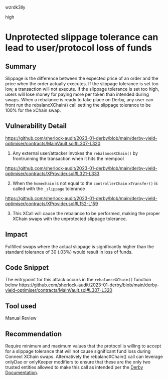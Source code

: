 wzrdk3lly

high

# Unprotected slippage tolerance can lead to user/protocol loss of funds

## Summary

Slippage is the difference between the expected price of an order and the price when the order actually executes. If the slippage tolerance is set too low, a transaction will not execute. If the slippage tolerance is set too high, users will lose money for paying more per token than intended during swaps. When a rebalance is ready to take place on Derby, any user can front run the rebalancXChain() call setting the slippage tolerance to be 100% for the xChain swap.

## Vulnerability Detail

https://github.com/sherlock-audit/2023-01-derby/blob/main/derby-yield-optimiser/contracts/MainVault.sol#L307-L320

1. Any external user/attacker invokes the `rebalanceXChain()` by frontrunning the transaction when it hits the mempool

https://github.com/sherlock-audit/2023-01-derby/blob/main/derby-yield-optimiser/contracts/XProvider.sol#L321-L333

2. When the `homechain` is not equal to the `controllerChain` `xTransfer()` is called with the `_slippage` tolerance

https://github.com/sherlock-audit/2023-01-derby/blob/main/derby-yield-optimiser/contracts/XProvider.sol#L152-L159

3. This XCall will cause the rebalance to be performed, making the proper XChain swaps with the unprotected slippage tolerance.

## Impact

Fulfilled swaps where the actual slippage is significantly higher than the standard tolerance of 30 (.03%) would result in loss of funds. 

## Code Snippet

The entrypoint for this attack occurs in the `rebalanceXChain()` function below
https://github.com/sherlock-audit/2023-01-derby/blob/main/derby-yield-optimiser/contracts/MainVault.sol#L307-L320

## Tool used

Manual Review

## Recommendation

Require minimum and maximum values that the protocol is willing to accept for a slippage tolerance that will not cause significant fund loss during Connext XChain swaps. Alternatively the rebalancXChain() call can leverage onlyDao or onlyKeeper modifiers to ensure that these are the only two trusted entities allowed to make this call as intended per the [Derby Documentation](https://derby-finance.gitbook.io/derby-finance-docs/products/vaults/rebalancing). 
